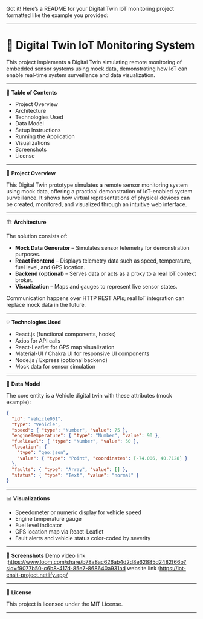 Got it! Here’s a README for your Digital Twin IoT monitoring project formatted like the example you provided:

---

# 🚗 Digital Twin IoT Monitoring System

This project implements a Digital Twin simulating remote monitoring of embedded sensor systems using mock data, demonstrating how IoT can enable real-time system surveillance and data visualization.

---

📌 **Table of Contents**

* Project Overview
* Architecture
* Technologies Used
* Data Model
* Setup Instructions
* Running the Application
* Visualizations
* Screenshots
* License

---

📖 **Project Overview**

This Digital Twin prototype simulates a remote sensor monitoring system using mock data, offering a practical demonstration of IoT-enabled system surveillance. It shows how virtual representations of physical devices can be created, monitored, and visualized through an intuitive web interface.

---

🏗️ **Architecture**

The solution consists of:

* **Mock Data Generator** – Simulates sensor telemetry for demonstration purposes.
* **React Frontend** – Displays telemetry data such as speed, temperature, fuel level, and GPS location.
* **Backend (optional)** – Serves data or acts as a proxy to a real IoT context broker.
* **Visualization** – Maps and gauges to represent live sensor states.

Communication happens over HTTP REST APIs; real IoT integration can replace mock data in the future.

---

💡 **Technologies Used**

* React.js (functional components, hooks)
* Axios for API calls
* React-Leaflet for GPS map visualization
* Material-UI / Chakra UI for responsive UI components
* Node.js / Express (optional backend)
* Mock data for sensor simulation

---

🧾 **Data Model**

The core entity is a Vehicle digital twin with these attributes (mock example):

```json
{
  "id": "Vehicle001",
  "type": "Vehicle",
  "speed": { "type": "Number", "value": 75 },
  "engineTemperature": { "type": "Number", "value": 90 },
  "fuelLevel": { "type": "Number", "value": 50 },
  "location": {
    "type": "geo:json",
    "value": { "type": "Point", "coordinates": [-74.006, 40.7128] }
  },
  "faults": { "type": "Array", "value": [] },
  "status": { "type": "Text", "value": "normal" }
}
```

---




📊 **Visualizations**

* Speedometer or numeric display for vehicle speed
* Engine temperature gauge
* Fuel level indicator
* GPS location map via React-Leaflet
* Fault alerts and vehicle status color-coded by severity

---

📸 **Screenshots**
Demo video link :https://www.loom.com/share/b78a8ac626ab4d2d8e62885d2482f66b?sid=f9077b50-c6b8-417d-85e7-868640a931ad
website link :https://iot-ensit-project.netlify.app/

---

📃 **License**

This project is licensed under the MIT License.

---





